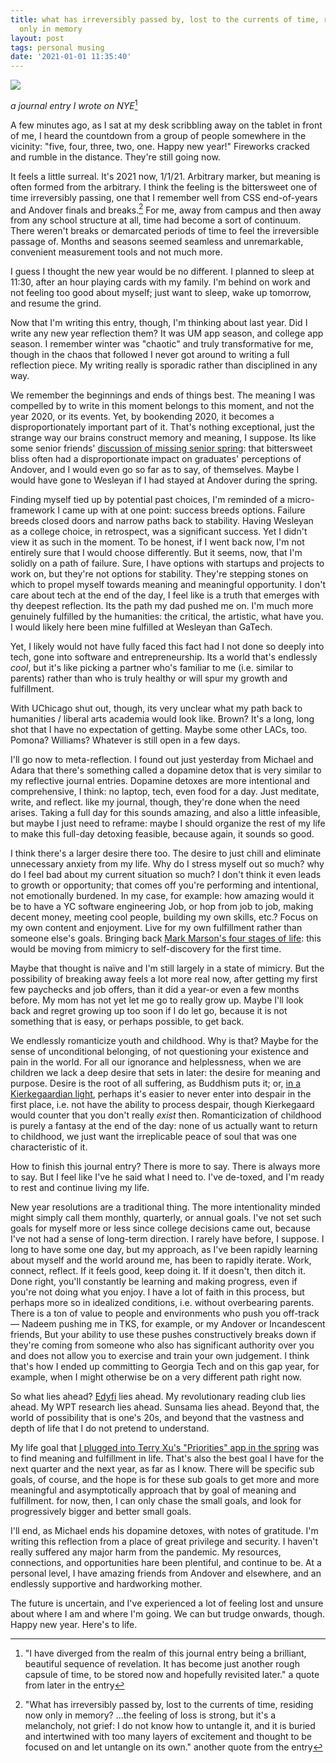 ```yaml
---
title: what has irreversibly passed by, lost to the currents of time, residing now
  only in memory
layout: post
tags: personal musing
date: '2021-01-01 11:35:40'
---
```


![](/blog/2021-01/fireworks.png)

*a journal entry I wrote on NYE*[^rough]

A few minutes ago, as I sat at my desk scribbling away on the tablet in front of me, I heard the countdown from a group of people somewhere in the vicinity: "five, four, three, two, one. Happy new year!" Fireworks cracked and rumble in the distance. They're still going now.

It feels a little surreal. It's 2021 now, 1/1/21. Arbitrary marker, but meaning is often formed from the arbitrary. I think the feeling is the bittersweet one of time irreversibly passing, one that I remember well from CSS end-of-years and Andover finals and breaks.[^melancholy] For me, away from campus and then away from any school structure at all, time had become a sort of continuum. There weren't breaks or demarcated periods of time to feel the irreversible passage of. Months and seasons seemed seamless and unremarkable, convenient measurement tools and not much more.

I guess I thought the new year would be no different. I planned to sleep at 11:30, after an hour playing cards with my family. I'm behind on work and not feeling too good about myself; just want to sleep, wake up tomorrow, and resume the grind.

Now that I'm writing this entry, though, I'm thinking about last year. Did I write any new year reflection them? It was UM app season, and college app season. I remember winter was "chaotic" and truly transformative for me, though in the chaos that followed I never got around to writing a full reflection piece. My writing really is sporadic rather than disciplined in any way.

We remember the beginnings and ends of things best. The meaning I was compelled by to write in this moment belongs to this moment, and not the year 2020, or its events. Yet, by bookending 2020, it becomes a disproportionately important part of it. That's nothing exceptional, just the strange way our brains construct memory and meaning, I suppose. Its like some senior friends' [discussion of missing senior spring](https://www.samsonzhang.com/2020/06/07/a-love-letter-to-the-non-library-andover-commencement-commentary.html): that bittersweet bliss often had a disproportionate impact on graduates' perceptions of Andover, and I would even go so far as to say, of themselves. Maybe I would have gone to Wesleyan if I had stayed at Andover during the spring.

Finding myself tied up by potential past choices, I'm reminded of a micro-framework I came up with at one point: success breeds options. Failure breeds closed doors and narrow paths back to stability. Having Wesleyan as a college choice, in retrospect, was a significant success. Yet I didn't view it as such in the moment. To be honest, if I went back now, I'm not entirely sure that I would choose differently. But it seems, now, that I'm solidly on a path of failure. Sure, I have options with startups and projects to work on, but they're not options for stability. They're stepping stones on which to propel myself towards meaning and meaningful opportunity. I don't care about tech at the end of the day, I feel like is a truth that emerges with thy deepest reflection. Its the path my dad pushed me on. I'm much more genuinely fulfilled by the humanities: the critical, the artistic, what have you. I would likely here been mine fulfilled at Wesleyan than GaTech.

Yet, I likely would not have fully faced this fact had I not done so deeply into tech, gone into software and entrepreneurship. Its a world that's endlessly *cool*, but it's like picking a partner who's familiar to me (i.e. similar to parents) rather than who is truly healthy or will spur my growth and fulfillment.

With UChicago shut out, though, its very unclear what my path back to humanities / liberal arts academia would look like. Brown? It's a long, long shot that I have no expectation of getting. Maybe some other LACs, too. Pomona? Williams? Whatever is still open in a few days.

I'll go now to meta-reflection. I found out just yesterday from Michael and Adara that there's something called a dopamine detox that is very similar to my reflective journal entries. Dopamine detoxes are more intentional and comprehensive, I think: no laptop, tech, even food for a day. Just meditate, write, and reflect. like my journal, though, they're done when the need arises. Taking a full day for this sounds amazing, and also a little infeasible, but maybe I just need to reframe: maybe I should organize the rest of my life to make this full-day detoxing feasible, because again, it sounds so good.

I think there's a larger desire there too. The desire to just chill and eliminate unnecessary anxiety from my life. Why do I stress myself out so much? why do I feel bad about my current situation so much? I don't think it even leads to growth or opportunity; that comes off you're performing and intentional, not emotionally burdened. In my case, for example: how amazing would it be to have a YC software engineering Job, or hop from job to job, making decent money, meeting cool people, building my own skills, etc.? Focus on my own content and enjoyment. Live for my own fulfillment rather than someone else's goals. Bringing back [Mark Marson's four stages of life](https://markmanson.net/four-stages-of-life): this would be moving from mimicry to self-discovery for the first time.

Maybe that thought is naïve and I'm still largely in a state of mimicry. But the possibility of breaking away feels a lot more real now, after getting my first few paychecks and job offers, than it did a year-or even a few months before. My mom has not yet let me go to really grow up. Maybe I'll look back and regret growing up too soon if I do let go, because it is not something that is easy, or perhaps possible, to get back.

We endlessly romanticize youth and childhood. Why is that? Maybe for the sense of unconditional belonging, of not questioning your existence and pain in the world. For all our ignorance and helplessness, when we are children we lack a deep desire that sets in later: the desire for meaning and purpose. Desire is the root of all suffering, as Buddhism puts it; or, [in a Kierkegaardian light](https://www.samsonzhang.com/2020/12/25/david-hume-the-radical-empiricist-who-knocked-on-existentialisms-door.html#beyond-hume-what-is-the-meaning-of-life), perhaps it's easier to never enter into despair in the first place, i.e. not have the ability to process despair, though Kierkegaard would counter that you don't really *exist* then. Romanticization of childhood is purely a fantasy at the end of the day: none of us actually want to return to childhood, we just want the irreplicable peace of soul that was one characteristic of it.

How to finish this journal entry? There is more to say. There is always more to say. But I feel like I've he said what I need to. I've de-toxed, and I'm ready to rest and continue living my life.

New year resolutions are a traditional thing. The more intentionality minded might simply call them monthly, quarterly, or annual goals. I've not set such goals for myself more or less since college decisions came out, because I've not had a sense of long-term direction. I rarely have before, I suppose. I long to have some one day, but my approach, as I've been rapidly learning about myself and the world around me, has been to rapidly iterate. Work, connect, reflect. If it feels good, keep doing it. If it doesn't, then ditch it. Done right, you'll constantly be learning and making progress, even if you're not doing what you enjoy. I have a lot of faith in this process, but perhaps more so in idealized conditions, i.e. without overbearing parents. There is a ton of value to people and environments who push you off-track — Nadeem pushing me in TKS, for example, or my Andover or Incandescent friends, But your ability to use these pushes constructively breaks down if they're coming from someone who also has significant authority over you and does not allow you to exercise and train your own judgement. I think that's how I ended up committing to Georgia Tech and on this gap year, for example, when I might otherwise be on a very different path right now.

So what lies ahead? [Edyfi](https://edyfi.co/) lies ahead. My revolutionary reading club lies ahead. My WPT research lies ahead. Sunsama lies ahead. Beyond that, the world of possibility that is one's 20s, and beyond that the vastness and depth of life that I do not pretend to understand.

My life goal that [I plugged into Terry Xu's "Priorities" app in the spring](https://www.samsonzhang.com/2020/05/02/what-do-you-truly-want-to-accomplish-before-you-die-mindful-suites-goals-app-some-self-reflection.html) was to find meaning and fulfillment in life. That's also the best goal I have for the next quarter and the next year, as far as I know. There will be specific sub goals, of course, and the hope is for these sub goals to get more and more meaningful and asymptotically approach that by goal of meaning and fulfillment. for now, then, I can only chase the small goals, and look for progressively bigger and better small goals.

I'll end, as Michael ends his dopamine detoxes, with notes of gratitude. I'm writing this reflection from a place of great privilege and security. I haven't really suffered any major harm from the pandemic. My resources, connections, and opportunities hare been plentiful, and continue to be. At a personal level, I have amazing friends from Andover and elsewhere, and an endlessly supportive and hardworking mother.

The future is uncertain, and I've experienced a lot of feeling lost and unsure about where I am and where I'm going. We can but trudge onwards, though. Happy new year. Here's to life.

[^rough]: "I have diverged from the realm of this journal entry being a brilliant, beautiful sequence of revelation. It has become just another rough capsule of time, to be stored now and hopefully revisited later." a quote from later in the entry

[^melancholy]: "What has irreversibly passed by, lost to the currents of time, residing now only in memory? ...the feeling of loss is strong, but it's a melancholy, not grief: I do not know how to untangle it, and it is buried and intertwined with too many layers of excitement and thought to be focused on and let untangle on its own." another quote from the entry